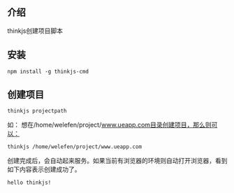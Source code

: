 ## 介绍

thinkjs创建项目脚本

## 安装

```
npm install -g thinkjs-cmd
```

## 创建项目

```
thinkjs projectpath
```

如： 想在/home/welefen/project/www.ueapp.com目录创建项目，那么则可以：

```
thinkjs /home/welefen/project/www.ueapp.com
```

创建完成后，会自动起来服务。如果当前有浏览器的环境则自动打开浏览器，看到如下内容表示创建成功了。

```
hello thinkjs!
```


